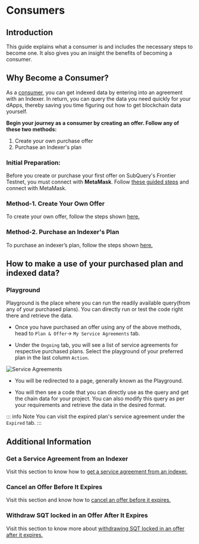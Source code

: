 # Consumers

## Introduction 

This guide explains what a consumer is and includes the necessary steps to become one. It also gives you an insight the benefits of becoming a consumer. 

## Why Become a Consumer?

As a [consumer](../../consumers.md), you can get indexed data by entering into an agreement with an Indexer. In return, you can query the data you need quickly for your dApps, thereby saving you time figuring out how to get blockchain data yourself. 

**Begin your journey as a consumer by creating an offer. Follow any of these two methods:**

1. Create your own purchase offer
2. Purchase an Indexer's plan 

### Initial Preparation: 

Before you create or purchase your first offer on SubQuery's Frontier Testnet, you must connect with **MetaMask**. Follow [these guided steps](./metamask/connect-metamask.md) and connect with MetaMask. 

### Method-1. Create Your Own Offer

To create your own offer, follow the steps shown [here.](../season3-challenges/season3.md#_1-create-a-purchase-offer)

### Method-2. Purchase an Indexer's Plan 

To purchase an indexer’s plan, follow the steps shown [here.](../season3-challenges/season3.md#_5-purchase-a-plan-from-an-indexer)



## How to make a use of your purchased plan and indexed data?

### Playground 

Playground is the place where you can run the readily available query(from any of your purchased plans). You can directly run or test the code right there and retrieve the data. 


- Once you have purchased an offer using any of the above methods, head to `Plan & Offer`-> `My Service Agreements` tab.

- Under the `Ongoing` tab, you will see a list of service agreements for respective purchased plans. Select the playground of your preferred plan in the last column `Action`.

![Service Agreements](/assets/img/service_agreement.png)

- You will be redirected to a page, generally known as the Playground. 

- You will then see a code that you can directly use as the query and get the chain data for your project. You can also modify this query as per your requirements and retrieve the data in the desired format. 

::: info Note
You can visit the expired plan's service agreement under the `Expired` tab. 
:::


## Additional Information


### Get a Service Agreement from an Indexer

Visit this section to know how to [get a service agreement from an indexer.](../season3-challenges/season3.md#_2-get-a-service-agreement-from-an-indexer)

### Cancel an Offer Before It Expires

Visit this section and know how to [cancel an offer before it expires.](../season3-challenges/season3.md#_3-cancel-an-offer-before-it-expires) 

### Withdraw SQT locked in an Offer After It Expires

Visit this section to know more about [withdrawing SQT locked in an offer after it expires.](../season3-challenges/season3.md#_4-withdraw-sqt-locked-in-an-offer-after-it-expires)